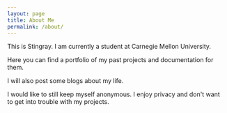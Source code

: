 ```yaml
---
layout: page
title: About Me
permalink: /about/
---
```


This is Stingray. I am currently a student at Carnegie Mellon University.

Here you can find a portfolio of my past projects and documentation for them.

I will also post some blogs about my life.

I would like to still keep myself anonymous. I enjoy privacy and don't want to get into trouble with my projects.  
